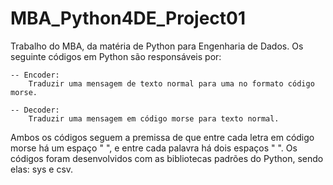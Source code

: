 # MBA_Python4DE_Project01
Trabalho do MBA, da matéria de Python para Engenharia de Dados.
Os seguinte códigos em Python são responsáveis por:

    -- Encoder:
        Traduzir uma mensagem de texto normal para uma no formato código morse.
    
    -- Decoder:
        Traduzir uma mensagem em código morse para texto normal.
    
Ambos os códigos seguem a premissa de que entre cada letra em código morse há um espaço " ", e entre cada palavra há dois espaços "  ".
Os códigos foram desenvolvidos com as bibliotecas padrões do Python, sendo elas: sys e csv.
